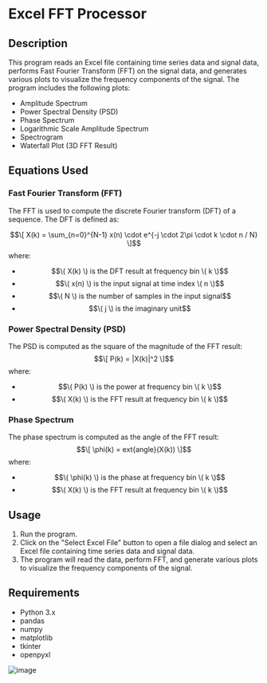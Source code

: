 
# Excel FFT Processor

## Description
This program reads an Excel file containing time series data and signal data, performs Fast Fourier Transform (FFT) on the signal data, and generates various plots to visualize the frequency components of the signal. The program includes the following plots:
- Amplitude Spectrum
- Power Spectral Density (PSD)
- Phase Spectrum
- Logarithmic Scale Amplitude Spectrum
- Spectrogram
- Waterfall Plot (3D FFT Result)

## Equations Used
### Fast Fourier Transform (FFT)
The FFT is used to compute the discrete Fourier transform (DFT) of a sequence. The DFT is defined as:

$$\[ X(k) = \sum_{n=0}^{N-1} x(n) \cdot e^{-j \cdot 2\pi \cdot k \cdot n / N} \]$$
where:
- $$\( X(k) \) is the DFT result at frequency bin \( k \)$$
- $$\( x(n) \) is the input signal at time index \( n \)$$
- $$\( N \) is the number of samples in the input signal$$
- $$\( j \) is the imaginary unit$$

### Power Spectral Density (PSD)
The PSD is computed as the square of the magnitude of the FFT result:
$$\[ P(k) = |X(k)|^2 \]$$
where:
- $$\( P(k) \) is the power at frequency bin \( k \)$$
- $$\( X(k) \) is the FFT result at frequency bin \( k \)$$

### Phase Spectrum
The phase spectrum is computed as the angle of the FFT result:
$$\[ \phi(k) = 	ext{angle}(X(k)) \]$$
where:
- $$\( \phi(k) \) is the phase at frequency bin \( k \)$$
- $$\( X(k) \) is the FFT result at frequency bin \( k \)$$

## Usage
1. Run the program.
2. Click on the "Select Excel File" button to open a file dialog and select an Excel file containing time series data and signal data.
3. The program will read the data, perform FFT, and generate various plots to visualize the frequency components of the signal.

## Requirements
- Python 3.x
- pandas
- numpy
- matplotlib
- tkinter
- openpyxl

![image](https://github.com/user-attachments/assets/751488bd-03a3-4b80-9ffe-271c13838f95)


